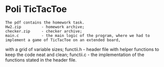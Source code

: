 # Poli TicTacToe
	The pdf contains the homework task.
	Hw2.zip			- homework archive;
	checker.zip		- checker archive;
	main.c			- the main logic of the program, where we had to implement a game of TicTacToe on an extended board,
with a grid of variable sizes;
	functii.h		- header file with helper functions to keep the code neat and clean;
	functii.c		- the implementation of the functions stated in the header file.